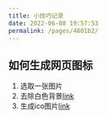 ```yaml
---
title: 小技巧记录
date: 2022-06-08 19:57:53
permalink: /pages/4801b2/
---
```




## 如何生成网页图标
1. 选取一张图片
2. 去除白色背景[link](https://remove-white-background.imageonline.co/cn/)
3. 生成ico图片[link](http://www.ico51.cn/)